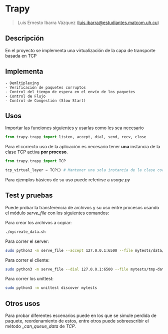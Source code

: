 # Trapy

> Luis Ernesto Ibarra Vázquez (luis.ibarra@estudiantes.matcom.uh.cu)

## Descripción

En el proyecto se implementa una virtualización de la capa de transporte basada en TCP  

## Implementa

    - Demltiplexing
    - Verificación de paquetes corruptos
    - Control del tiempo de espera en el envío de los paquetes
    - Control de Flujo
    - Control de Congestión (Slow Start)

## Usos

Importar las funciones siguientes y usarlas como les sea necesario
```python
from trapy.trapy import listen, accept, dial, send, recv, close
```

Para el correcto uso de la aplicación es necesario tener **una** instancia de la clase TCP activa **por proceso**.
```python
from trapy.trapy import TCP

tcp_virtual_layer = TCP() # Mantener una sola instancia de la clase corriendo por proceso
```  

Para ejemplos básicos de su uso puede referirse a *usage.py*

## Test y pruebas

Puede probar la transferencia de archivos y su uso entre procesos usando el módulo *serve_file*
con los siguientes comandos:  

Para crear los archivos a copiar:

```bash
./mycreate_data.sh
```

Para correr el server:

```bash
sudo python3 -m serve_file --accept 127.0.0.1:6500 --file mytests/data/large.txt --chunk-size 65000
```

Para correr el cliente:

```bash
sudo python3 -m serve_file --dial 127.0.0.1:6500 --file mytests/tmp-data/large.txt --chunk-size 65000
```

Para correr los unittest:

```bash
sudo python3 -m unittest discover mytests
```

## Otros usos

Para probar diferentes escenarios puede en los que se simule perdida de paquete, reordenamiento de estos, entre otros puede sobreescribir el método *_can_queue_data* de *TCP*.
